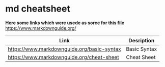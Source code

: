 # md cheatsheet

**Here some links which were usede as sorce for this file**  
<https://www.markdownguide.org/>  

| Link | Desription |
|------|--------------|
| <https://www.markdownguide.org/basic-syntax> | Basic Syntax |
| <https://www.markdownguide.org/cheat-sheet> | Cheat Sheet |
